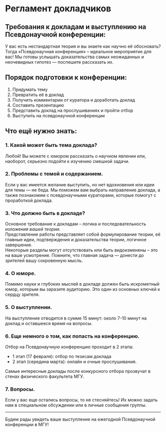 # Регламент докладчиков

## **Требования к докладам и выступлению на Псевдонаучной конференции:**

У вас есть нестандартная теория и вы знаете как научно её обосновать? Тогда «Псевдонаучная конференция» – идеальное мероприятие для вас! Мы готовы услышать доказательства самых неожиданных и неочевидных гипотез — поспешите рассказать их.

## **Порядок подготовки к конференции:**

1. Придумать тему
2. Превратить её в доклад
3. Получить комментарии от куратора и доработать доклад
4. Составить презентацию
5. Представить доклад на прослушиваниях и пройти отбор
6. Выступить на псевдонаучной конференции

## **Что ещё нужно знать:**

### **1. Какой может быть тема доклада?**

Любой! Вы можете с юмором рассказать о научном явлении или, наоборот, серьезно подойти к изучению смешной задачи.

### **2. Проблемы с темой и содержанием.**

Если у вас имеется желание выступить, но нет вдохновения или идеи для темы — не беда. Мы поможем вам выбрать направление доклада, а также познакомим с псевдонаучными кураторами, которые помогут с проработкой доклада.

### **3. Что должно быть в докладе?**

Основное требование к докладам _–_ логика и последовательность изложения _вашей теории._\
Представление работы представляет собой формулирование теории, её главные идеи, подтверждения и доказательства теории, логичное завершение.\
Некоторые разделы могут отсутствовать или быть видоизменены – это на ваше усмотрение. Помните, что главная задача — донести до зрителей вашу сокровенную мысль.

### **4. О юморе.**

Помимо науки и глубоких мыслей в докладе должен быть искрометный юмор, которым вы заразите аудиторию. Это один из основных ключей к сердцу зрителя.

### **5. О выступлении.**

На выступление отводится в сумме 15 минут: около 7-10 минут на доклад и оставшееся время на вопросы.

### **6. Еще немного о том, как попасть на конференцию.**

Отбор на Псевдонаучную конференцию проходит в 2 этапа:

* 1 этап (17 февраля): отбор по тезисам доклада
* 2 этап (середина марта): онлайн и очные прослушивания.

Самые интересные доклады после конкурсного отбора прозвучат в стенах физического факультета МГУ.

### **7. Вопросы.**

Если у вас еще остались вопросы, то не стесняйтесь! Их можно задать нам в специальном обсуждении или в личные сообщения группы.

***

Будем рады увидеть ваше выступление на ежегодной Псевдонаучной конференции в МГУ!
